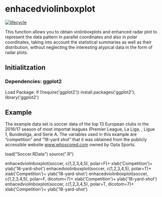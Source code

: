 <!-- README.md is generated from README.Rmd. Please edit that file -->

# enhacedviolinboxplot

[![lifecycle](https://img.shields.io/badge/lifecycle-experimental-orange.svg)](https://www.tidyverse.org/lifecycle/#experimental)

This function allows you to obtain violinboxplots and enhanced radar plot to represent the data pattern in parallel coordinates and also in polar coordinates, taking into account the statistical summaries as well as their distribution, without neglecting the interesting atypical data in the form of radar plots.

## Initialitzation

### Dependencies: ggplot2

Load Package: 
if (!require('ggplot2')) install.packages('ggplot2'); library('ggplot2')

## Example

The example data set is soccer data of the top 13 European clubs in the 2016/17 season of most importat leagues (Premier League, La Liga, , Ligue 1, Bundesliga, and Serie A. The variables used in this example are “competition” and “18-yard shot” that it was obtained from the publicly accessible website www.whoscored.com owned by Opta Sports.  

load("Soccer.RData")
source(".R")

enhacedviolinboxplot(soccer, c(1,2,3,4,5), polar=F)+ xlab('Competition')+ ylab('18-yard-shot')
enhacedviolinboxplot(soccer, c(1,2,3,4,5), polar=T)+ xlab('Competition')+ ylab('18-yard-shot')
enhacedviolinboxplot(soccer, c(1,2,3,4,5), polar=F, dicotom=7)+ xlab('Competition')+ ylab('18-yard-shot')
enhacedviolinboxplot(soccer, c(1,2,3,4,5), polar=T, dicotom=7)+ xlab('Competition')+ ylab('18-yard-shot')


```
